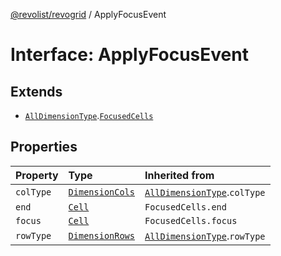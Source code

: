 [@revolist/revogrid](README.md) / ApplyFocusEvent

# Interface: ApplyFocusEvent

## Extends

- [`AllDimensionType`](Interface.AllDimensionType.md).[`FocusedCells`](Type.FocusedCells.md)

## Properties

| Property | Type | Inherited from |
| :------ | :------ | :------ |
| `colType` | [`DimensionCols`](Type.DimensionCols.md) | [`AllDimensionType`](Interface.AllDimensionType.md).`colType` |
| `end` | [`Cell`](Interface.Cell.md) | `FocusedCells.end` |
| `focus` | [`Cell`](Interface.Cell.md) | `FocusedCells.focus` |
| `rowType` | [`DimensionRows`](Type.DimensionRows.md) | [`AllDimensionType`](Interface.AllDimensionType.md).`rowType` |

